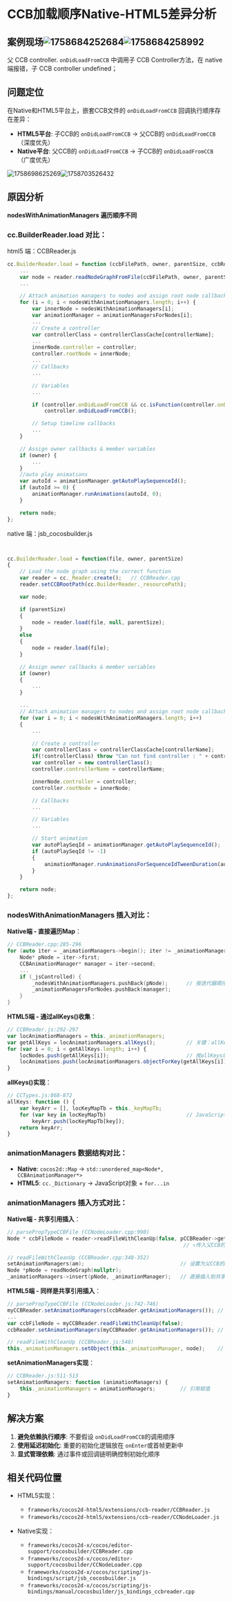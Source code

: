 # CCB加载顺序Native-HTML5差异分析

## 案例现场![1758684252684](https://file+.vscode-resource.vscode-cdn.net/Users/ghost/work/WorldTourCasino/docs/%E6%95%85%E9%9A%9C%E6%8E%92%E6%9F%A5/image/CCB%E5%8A%A0%E8%BD%BD%E9%A1%BA%E5%BA%8F%E9%97%AE%E9%A2%98%E5%88%86%E6%9E%90/1758684252684.png)![1758684258992](https://file+.vscode-resource.vscode-cdn.net/Users/ghost/work/WorldTourCasino/docs/%E6%95%85%E9%9A%9C%E6%8E%92%E6%9F%A5/image/CCB%E5%8A%A0%E8%BD%BD%E9%A1%BA%E5%BA%8F%E9%97%AE%E9%A2%98%E5%88%86%E6%9E%90/1758684258992.png)

父 CCB controller. `onDidLoadFromCCB` 中调用子 CCB Controller方法，在 native 端报错，子 CCB controller undefined；

## 问题定位

在Native和HTML5平台上，嵌套CCB文件的 `onDidLoadFromCCB` 回调执行顺序存在差异：

- **HTML5平台**: 子CCB的 `onDidLoadFromCCB` → 父CCB的 `onDidLoadFromCCB`（深度优先）
- **Native平台**: 父CCB的 `onDidLoadFromCCB` → 子CCB的 `onDidLoadFromCCB`（广度优先）

![1758698625269](http://localhost:5173/WTC-Docs/assets/故障排查_CCB加载顺序Native-HTML5差异分析_f39e9a625349.png)![1758703526432](http://localhost:5173/WTC-Docs/assets/故障排查_CCB加载顺序Native-HTML5差异分析_9833ce5d17aa.png)

## 原因分析

**nodesWithAnimationManagers 遍历顺序不同**

### cc.BuilderReader.load 对比：

  html5 端：CCBReader.js

```javascript
cc.BuilderReader.load = function (ccbFilePath, owner, parentSize, ccbRootPath) {
    ...
    var node = reader.readNodeGraphFromFile(ccbFilePath, owner, parentSize);
    ...

    // Attach animation managers to nodes and assign root node callbacks and member variables
    for (i = 0; i < nodesWithAnimationManagers.length; i++) {
        var innerNode = nodesWithAnimationManagers[i];
        var animationManager = animationManagersForNodes[i];
        ...
        // Create a controller
        var controllerClass = controllerClassCache[controllerName];
        ...
        innerNode.controller = controller;
        controller.rootNode = innerNode;
        ...
        // Callbacks
        ...

        // Variables
        ...

        if (controller.onDidLoadFromCCB && cc.isFunction(controller.onDidLoadFromCCB))
            controller.onDidLoadFromCCB();

        // Setup timeline callbacks
        ...
    }

    // Assign owner callbacks & member variables
    if (owner) {
        ...
    }
    //auto play animations
    var autoId = animationManager.getAutoPlaySequenceId();
    if (autoId >= 0) {
        animationManager.runAnimations(autoId, 0);
    }

    return node;
};
```

native 端：jsb_cocosbuilder.js

```javascript


cc.BuilderReader.load = function(file, owner, parentSize)
{
    // Load the node graph using the correct function
    var reader = cc._Reader.create();   // CCBReader.cpp
    reader.setCCBRootPath(cc.BuilderReader._resourcePath);

    var node;

    if (parentSize)
    {
        node = reader.load(file, null, parentSize);
    }
    else
    {
        node = reader.load(file);
    }

    // Assign owner callbacks & member variables
    if (owner)
    {
        ...
    }

    ...
    // Attach animation managers to nodes and assign root node callbacks and member variables
    for (var i = 0; i < nodesWithAnimationManagers.length; i++)
    {
        ...

        // Create a controller
        var controllerClass = controllerClassCache[controllerName];
        if(!controllerClass) throw "Can not find controller : " + controllerName;
        var controller = new controllerClass();
        controller.controllerName = controllerName;

        innerNode.controller = controller;
        controller.rootNode = innerNode;

        // Callbacks
        ...

        // Variables
        ...

        // Start animation
        var autoPlaySeqId = animationManager.getAutoPlaySequenceId();
        if (autoPlaySeqId != -1)
        {
            animationManager.runAnimationsForSequenceIdTweenDuration(autoPlaySeqId, 0);
        }
    }

    return node;
};
```

### nodesWithAnimationManagers 插入对比：

**Native端 - 直接遍历Map**：

```cpp
// CCBReader.cpp:285-296
for (auto iter = _animationManagers->begin(); iter != _animationManagers->end(); ++iter) {
    Node* pNode = iter->first;
    CCBAnimationManager* manager = iter->second;
    ...
    if (_jsControlled) {
        _nodesWithAnimationManagers.pushBack(pNode);      // 按迭代器顺序收集
        _animationManagersForNodes.pushBack(manager);
    }
}
```

**HTML5端 - 通过allKeys()收集**：

```javascript
// CCBReader.js:292-297
var locAnimationManagers = this._animationManagers;
var getAllKeys = locAnimationManagers.allKeys();          // 关键：allKeys()的返回顺序
for (var i = 0; i < getAllKeys.length; i++) {
    locNodes.push(getAllKeys[i]);                         // 按allKeys顺序收集
    locAnimations.push(locAnimationManagers.objectForKey(getAllKeys[i]));
}
```

**allKeys()实现**：

```javascript
// CCTypes.js:868-872
allKeys: function () {
    var keyArr = [], locKeyMapTb = this._keyMapTb;
    for (var key in locKeyMapTb)                          // JavaScript for...in遍历
        keyArr.push(locKeyMapTb[key]);
    return keyArr;
}
```

### animationManagers 数据结构对比：

- **Native**: `cocos2d::Map` → `std::unordered_map<Node*, CCBAnimationManager*>`
- **HTML5**: `cc._Dictionary` → JavaScript对象 + `for...in`

### animationManagers 插入方式对比：

**Native端 - 共享引用插入**：

```cpp
// parsePropTypeCCBFile (CCNodeLoader.cpp:990)
Node * ccbFileNode = reader->readFileWithCleanUp(false, pCCBReader->getAnimationManagers());
                                                         // ↑传入父CCB的managers

// readFileWithCleanUp (CCBReader.cpp:348-352)
setAnimationManagers(am);                               // 设置为父CCB的managers（引用）
Node *pNode = readNodeGraph(nullptr);
_animationManagers->insert(pNode, _animationManager);   // 直接插入到共享的map中
```

**HTML5端 - 同样是共享引用插入**：

```javascript
// parsePropTypeCCBFile (CCNodeLoader.js:742-746)
myCCBReader.setAnimationManagers(ccbReader.getAnimationManagers()); // 设置为父的managers（引用）
...
var ccbFileNode = myCCBReader.readFileWithCleanUp(false);
ccbReader.setAnimationManagers(myCCBReader.getAnimationManagers()); // 引用回传

// readFileWithCleanUp (CCBReader.js:548)
this._animationManagers.setObject(this._animationManager, node);    // 插入到共享的managers
```

**setAnimationManagers实现**：

```javascript
// CCBReader.js:511-513
setAnimationManagers: function (animationManagers) {
    this._animationManagers = animationManagers;        // 引用赋值
}
```

## 解决方案

1. **避免依赖执行顺序**: 不要假设 `onDidLoadFromCCB`的调用顺序
2. **使用延迟初始化**: 重要的初始化逻辑放在 `onEnter`或首帧更新中
3. **显式管理依赖**: 通过事件或回调链明确控制初始化顺序

## 相关代码位置

- HTML5实现：

  - `frameworks/cocos2d-html5/extensions/ccb-reader/CCBReader.js`
  - `frameworks/cocos2d-html5/extensions/ccb-reader/CCNodeLoader.js`
- Native实现：

  - `frameworks/cocos2d-x/cocos/editor-support/cocosbuilder/CCBReader.cpp`
  - `frameworks/cocos2d-x/cocos/editor-support/cocosbuilder/CCNodeLoader.cpp`
  - `frameworks/cocos2d-x/cocos/scripting/js-bindings/script/jsb_cocosbuilder.js`
  - `frameworks/cocos2d-x/cocos/scripting/js-bindings/manual/cocosbuilder/js_bindings_ccbreader.cpp`
